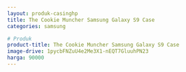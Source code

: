 ```yaml
---
layout: produk-casinghp
title: The Cookie Muncher Samsung Galaxy S9 Case
categories: samsung

# Produk
product-title: The Cookie Muncher Samsung Galaxy S9 Case
image-drive: 1pycbFNZuU4e2Me3X1-nEQT7GluuhPN23
harga: 90000
---
```

